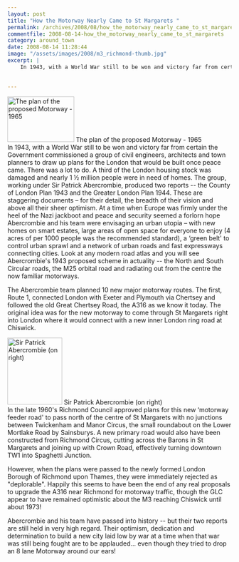 ```yaml
---
layout: post
title: "How the Motorway Nearly Came to St Margarets "
permalink: /archives/2008/08/how_the_motorway_nearly_came_to_st_margarets.html
commentfile: 2008-08-14-how_the_motorway_nearly_came_to_st_margarets
category: around_town
date: 2008-08-14 11:28:44
image: "/assets/images/2008/m3_richmond-thumb.jpg"
excerpt: |
    In 1943, with a World War still to be won and victory far from certain the Government commissioned a group of civil engineers, architects and town planners to draw up plans for the London that would be built once peace came. There was a lot to do. A third of the London housing stock was damaged and nearly 1 &frac12; million people were in need of homes. The group, working under Sir Patrick Abercrombie, produced two reports -- the County of London Plan 1943 and the Greater London Plan 1944. These are staggering documents – for their detail, the breadth of their vision and above all their sheer optimism. At a time when Europe was firmly under the heel of the Nazi jackboot and peace and security seemed a forlorn hope Abercrombie and his team were envisaging an urban utopia – with new homes on smart estates, large areas of open space for everyone to enjoy (4 acres of per 1000 people was the recommended standard), a ‘green belt' to control urban sprawl and a network of urban roads and fast expressways connecting cities. Look at any modern road atlas and you will see Abercrombie's 1943 proposed scheme in actuality -- the North and South Circular roads, the M25 orbital road and radiating out from the centre the now familiar motorways.
    

---
```


<div markdown="1" class="img_caption right">
<a href="/assets/images/2008/m3_richmond.jpg"><img src="/assets/images/2008/m3_richmond-thumb.jpg" width="150" height="102" alt="The plan of the proposed Motorway - 1965" class="photo" /></a>
<span>The plan of the proposed Motorway - 1965</span>

</div>
In 1943, with a World War still to be won and victory far from certain the Government commissioned a group of civil engineers, architects and town planners to draw up plans for the London that would be built once peace came. There was a lot to do. A third of the London housing stock was damaged and nearly 1 ½ million people were in need of homes. The group, working under Sir Patrick Abercrombie, produced two reports -- the County of London Plan 1943 and the Greater London Plan 1944. These are staggering documents – for their detail, the breadth of their vision and above all their sheer optimism. At a time when Europe was firmly under the heel of the Nazi jackboot and peace and security seemed a forlorn hope Abercrombie and his team were envisaging an urban utopia – with new homes on smart estates, large areas of open space for everyone to enjoy (4 acres of per 1000 people was the recommended standard), a ‘green belt' to control urban sprawl and a network of urban roads and fast expressways connecting cities. Look at any modern road atlas and you will see Abercrombie's 1943 proposed scheme in actuality -- the North and South Circular roads, the M25 orbital road and radiating out from the centre the now familiar motorways.

The Abercrombie team planned 10 new major motorway routes. The first, Route 1, connected London with Exeter and Plymouth via Chertsey and followed the old Great Chertsey Road, the A316 as we know it today. The original idea was for the new motorway to come through St Margarets right into London where it would connect with a new inner London ring road at Chiswick.

<div markdown="1" class="img_caption right">
<a href="/assets/images/2008/motorway_abercrombie.jpg"><img src="/assets/images/2008/motorway_abercrombie-thumb.jpg" width="123" height="150" alt="Sir Patrick Abercrombie (on right)" class="photo"/></a>
<span>Sir Patrick Abercrombie (on right)</span>

</div>
In the late 1960's Richmond Council approved plans for this new ‘motorway feeder road' to pass north of the centre of St Margarets with no junctions between Twickenham and Manor Circus, the small roundabout on the Lower Mortlake Road by Sainsburys. A new primary road would also have been constructed from Richmond Circus, cutting across the Barons in St Margarets and joining up with Crown Road, effectively turning downtown TW1 into Spaghetti Junction.

However, when the plans were passed to the newly formed London Borough of Richmond upon Thames, they were immediately rejected as "deplorable". Happily this seems to have been the end of any real proposals to upgrade the A316 near Richmond for motorway traffic, though the GLC appear to have remained optimistic about the M3 reaching Chiswick until about 1973!

Abercrombie and his team have passed into history -- but their two reports are still held in very high regard. Their optimism, dedication and determination to build a new city laid low by war at a time when that war was still being fought are to be applauded... even though they tried to drop an 8 lane Motorway around our ears!
